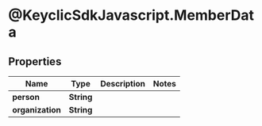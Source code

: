 # @KeyclicSdkJavascript.MemberData

## Properties
Name | Type | Description | Notes
------------ | ------------- | ------------- | -------------
**person** | **String** |  | 
**organization** | **String** |  | 


